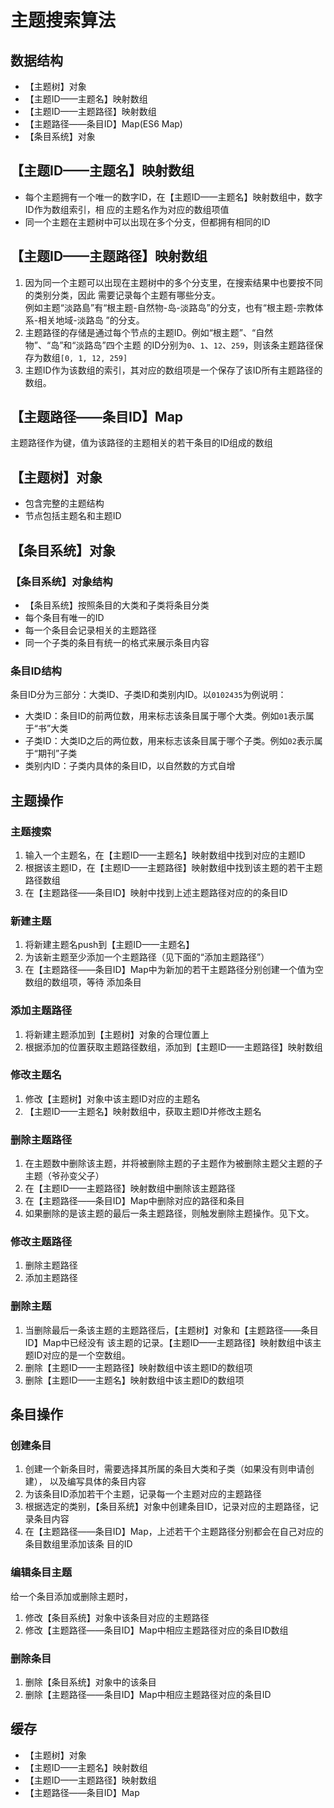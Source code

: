 # 主题搜索算法


## 数据结构
* 【主题树】对象
* 【主题ID——主题名】映射数组
* 【主题ID——主题路径】映射数组
* 【主题路径——条目ID】Map(ES6 Map)
* 【条目系统】对象



## 【主题ID——主题名】映射数组
* 每个主题拥有一个唯一的数字ID，在【主题ID——主题名】映射数组中，数字ID作为数组索引，相
应的主题名作为对应的数组项值
* 同一个主题在主题树中可以出现在多个分支，但都拥有相同的ID



## 【主题ID——主题路径】映射数组
1. 因为同一个主题可以出现在主题树中的多个分支里，在搜索结果中也要按不同的类别分类，因此
需要记录每个主题有哪些分支。  
例如主题“淡路島”有“根主题-自然物-岛-淡路岛”的分支，也有“根主题-宗教体系-相关地域-淡路岛
”的分支。
2. 主题路径的存储是通过每个节点的主题ID。例如“根主题”、“自然物”、“岛”和“淡路岛”四个主题
的ID分别为`0`、`1`、`12`、`259`，则该条主题路径保存为数组`[0, 1, 12, 259]`
3. 主题ID作为该数组的索引，其对应的数组项是一个保存了该ID所有主题路径的数组。



## 【主题路径——条目ID】Map
主题路径作为键，值为该路径的主题相关的若干条目的ID组成的数组



## 【主题树】对象
* 包含完整的主题结构
* 节点包括主题名和主题ID



## 【条目系统】对象
### 【条目系统】对象结构
* 【条目系统】按照条目的大类和子类将条目分类
* 每个条目有唯一的ID
* 每一个条目会记录相关的主题路径
* 同一个子类的条目有统一的格式来展示条目内容

### 条目ID结构
条目ID分为三部分：大类ID、子类ID和类别内ID。以`0102435`为例说明：
* 大类ID：条目ID的前两位数，用来标志该条目属于哪个大类。例如`01`表示属于“书”大类
* 子类ID：大类ID之后的两位数，用来标志该条目属于哪个子类。例如`02`表示属于“期刊”子类
* 类别内ID：子类内具体的条目ID，以自然数的方式自增



## 主题操作
### 主题搜索
1. 输入一个主题名，在【主题ID——主题名】映射数组中找到对应的主题ID
2. 根据该主题ID，在【主题ID——主题路径】映射数组中找到该主题的若干主题路径数组
3. 在【主题路径——条目ID】映射中找到上述主题路径对应的的条目ID

### 新建主题
1. 将新建主题名push到【主题ID——主题名】
2. 为该新主题至少添加一个主题路径（见下面的“添加主题路径”）
3. 在【主题路径——条目ID】Map中为新加的若干主题路径分别创建一个值为空数组的数组项，等待
添加条目

### 添加主题路径
1. 将新建主题添加到【主题树】对象的合理位置上
2. 根据添加的位置获取主题路径数组，添加到【主题ID——主题路径】映射数组

### 修改主题名
1. 修改【主题树】对象中该主题ID对应的主题名
2. 【主题ID——主题名】映射数组中，获取主题ID并修改主题名

### 删除主题路径
1. 在主题数中删除该主题，并将被删除主题的子主题作为被删除主题父主题的子主题（爷孙变父子）
2. 在【主题ID——主题路径】映射数组中删除该主题路径
3. 在【主题路径——条目ID】Map中删除对应的路径和条目
4. 如果删除的是该主题的最后一条主题路径，则触发删除主题操作。见下文。

### 修改主题路径
1. 删除主题路径
2. 添加主题路径



### 删除主题
1. 当删除最后一条该主题的主题路径后，【主题树】对象和【主题路径——条目ID】Map中已经没有
该主题的记录。【主题ID——主题路径】映射数组中该主题ID对应的是一个空数组。
2. 删除【主题ID——主题路径】映射数组中该主题ID的数组项
3. 删除【主题ID——主题名】映射数组中该主题ID的数组项



## 条目操作
### 创建条目
1. 创建一个新条目时，需要选择其所属的条目大类和子类（如果没有则申请创建），
以及编写具体的条目内容
2. 为该条目ID添加若干个主题，记录每一个主题对应的主题路径
3. 根据选定的类别，【条目系统】对象中创建条目ID，记录对应的主题路径，记录条目内容
4. 在【主题路径——条目ID】Map，上述若干个主题路径分别都会在自己对应的条目数组里添加该条
目的ID

### 编辑条目主题
给一个条目添加或删除主题时，
1. 修改【条目系统】对象中该条目对应的主题路径
2. 修改【主题路径——条目ID】Map中相应主题路径对应的条目ID数组

### 删除条目
1. 删除【条目系统】对象中的该条目
2. 删除【主题路径——条目ID】Map中相应主题路径对应的条目ID



## 缓存
* 【主题树】对象
* 【主题ID——主题名】映射数组
* 【主题ID——主题路径】映射数组
* 【主题路径——条目ID】Map
